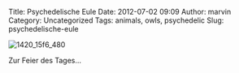 Title: Psychedelische Eule
Date: 2012-07-02 09:09
Author: marvin
Category: Uncategorized
Tags: animals, owls, psychedelic
Slug: psychedelische-eule

![1420_15f6_480]({filename}/images/1420_15f6_480.gif)

Zur Feier des Tages...

